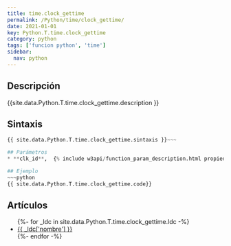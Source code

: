 ```yaml
---
title: time.clock_gettime
permalink: /Python/time/clock_gettime/
date: 2021-01-01
key: Python.T.time.clock_gettime
category: python
tags: ['funcion python', 'time']
sidebar: 
  nav: python
---
```


## Descripción
{{site.data.Python.T.time.clock_gettime.description }}

## Sintaxis
~~~python
{{ site.data.Python.T.time.clock_gettime.sintaxis }}~~~

## Parámetros
* **clk_id**,  {% include w3api/function_param_description.html propiedad=site.data.Python.T.time.clock_gettime valor="clk_id" %}

## Ejemplo
~~~python
{{ site.data.Python.T.time.clock_gettime.code}}
~~~

## Artículos
<ul>
{%- for _ldc in site.data.Python.T.time.clock_gettime.ldc -%}
   <li>
       <a href="{{_ldc['url'] }}">{{ _ldc['nombre'] }}</a>
   </li>
{%- endfor -%}
</ul>
